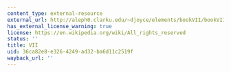 ```yaml
---
content_type: external-resource
external_url: http://aleph0.clarku.edu/~djoyce/elements/bookVII/bookVII.html
has_external_license_warning: true
license: https://en.wikipedia.org/wiki/All_rights_reserved
status: ''
title: VII
uid: 36ca82e8-e326-4249-ad32-ba6d11c2519f
wayback_url: ''
---
```

